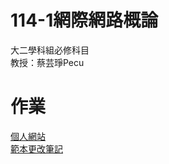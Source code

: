 # 114-1網際網路概論
大二學科組必修科目<br>
教授：蔡芸琤Pecu

  # 作業
  [個人網站](https://gagalin105.github.io/2025code/)<br>
  [範本更改筆記](detailRepo.txt)
